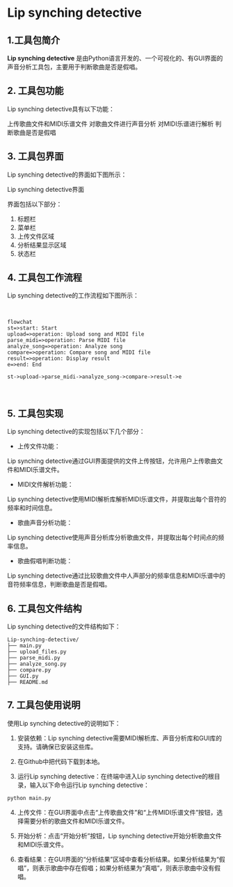 # Lip synching detective

## 1.工具包简介
**Lip synching detective** 是由Python语言开发的、一个可视化的、有GUI界面的声音分析工具包，主要用于判断歌曲是否是假唱。

## 2. 工具包功能
Lip synching detective具有以下功能：

上传歌曲文件和MIDI乐谱文件
对歌曲文件进行声音分析
对MIDI乐谱进行解析
判断歌曲是否是假唱

## 3. 工具包界面
Lip synching detective的界面如下图所示：

Lip synching detective界面

界面包括以下部分：

 1. 标题栏
 2. 菜单栏
 3. 上传文件区域
 4. 分析结果显示区域
 5. 状态栏
## 4. 工具包工作流程
Lip synching detective的工作流程如下图所示：

<br>

```mermaid
flowchat
st=>start: Start
upload=>operation: Upload song and MIDI file
parse_midi=>operation: Parse MIDI file
analyze_song=>operation: Analyze song
compare=>operation: Compare song and MIDI file
result=>operation: Display result
e=>end: End

st->upload->parse_midi->analyze_song->compare->result->e

```

<br>

## 5. 工具包实现
Lip synching detective的实现包括以下几个部分：

 - 上传文件功能：

Lip synching detective通过GUI界面提供的文件上传按钮，允许用户上传歌曲文件和MIDI乐谱文件。

 - MIDI文件解析功能：

Lip synching detective使用MIDI解析库解析MIDI乐谱文件，并提取出每个音符的频率和时间信息。

 - 歌曲声音分析功能：

Lip synching detective使用声音分析库分析歌曲文件，并提取出每个时间点的频率信息。

 - 歌曲假唱判断功能：

Lip synching detective通过比较歌曲文件中人声部分的频率信息和MIDI乐谱中的音符频率信息，判断歌曲是否是假唱。

## 6. 工具包文件结构
Lip synching detective的文件结构如下：

```
Lip-synching-detective/
├── main.py
├── upload_files.py
├── parse_midi.py
├── analyze_song.py
├── compare.py
├── GUI.py
├── README.md
```
## 7. 工具包使用说明
使用Lip synching detective的说明如下：

 1. 安装依赖：Lip synching detective需要MIDI解析库、声音分析库和GUI库的支持。请确保已安装这些库。

 2. 在Github中把代码下载到本地。

 3. 运行Lip synching detective：在终端中进入Lip synching detective的根目录，输入以下命令运行Lip synching detective：

```python
python main.py
```

 4. 上传文件：在GUI界面中点击“上传歌曲文件”和“上传MIDI乐谱文件”按钮，选择需要分析的歌曲文件和MIDI乐谱文件。

 5. 开始分析：点击“开始分析”按钮，Lip synching detective开始分析歌曲文件和MIDI乐谱文件。

 6. 查看结果：在GUI界面的“分析结果”区域中查看分析结果。如果分析结果为“假唱”，则表示歌曲中存在假唱；如果分析结果为“真唱”，则表示歌曲中没有假唱。
